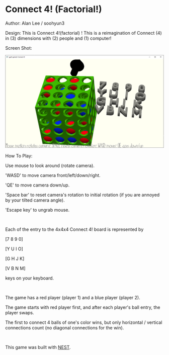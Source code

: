 # Connect 4! (Factorial!)

Author: Alan Lee / soohyun3

Design: This is Connect 4!(factorial) ! This is a reimagination of Connect (4) in (3) dimensions with (2) people and (1) computer!

Screen Shot:

![Screen Shot](screenshot.png)

How To Play:

Use mouse to look around (rotate camera).

'WASD' to move camera front/left/down/right.

'QE' to move camera down/up.

'Space bar' to reset camera's rotation to initial rotation (if you are annoyed by your tilted camera angle).

'Escape key' to ungrab mouse.

<br>

Each of the entry to the 4x4x4 Connect 4! board is represented by

[7 8 9 0]

[Y U I O]

[G H J K]

[V B N M]

keys on your keyboard.

<br>

The game has a red player (player 1) and a blue player (player 2).

The game starts with red player first, and after each player's ball entry, the player swaps.

The first to connect 4 balls of one's color wins, but only horizontal / vertical connections count (no diagonal connections for the win).

<br>

This game was built with [NEST](NEST.md).
